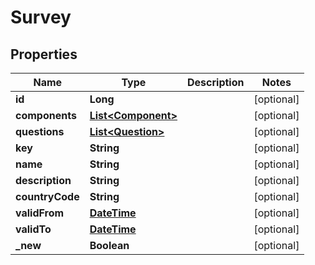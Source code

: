 
# Survey

## Properties
Name | Type | Description | Notes
------------ | ------------- | ------------- | -------------
**id** | **Long** |  |  [optional]
**components** | [**List&lt;Component&gt;**](Component.md) |  |  [optional]
**questions** | [**List&lt;Question&gt;**](Question.md) |  |  [optional]
**key** | **String** |  |  [optional]
**name** | **String** |  |  [optional]
**description** | **String** |  |  [optional]
**countryCode** | **String** |  |  [optional]
**validFrom** | [**DateTime**](DateTime.md) |  |  [optional]
**validTo** | [**DateTime**](DateTime.md) |  |  [optional]
**_new** | **Boolean** |  |  [optional]



